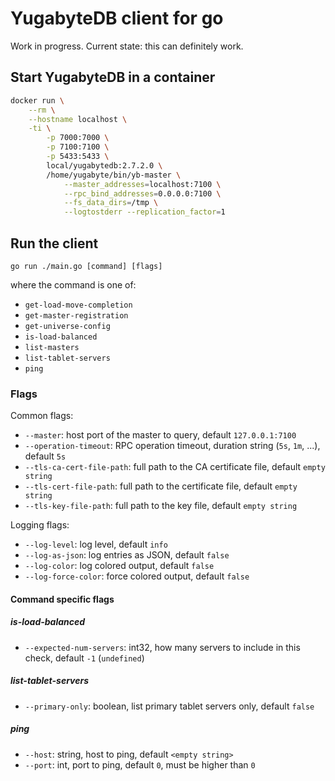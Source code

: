 # YugabyteDB client for go

Work in progress. Current state: this can definitely work.

## Start YugabyteDB in a container

```sh
docker run \
    --rm \
    --hostname localhost \
    -ti \
        -p 7000:7000 \
        -p 7100:7100 \
        -p 5433:5433 \
        local/yugabytedb:2.7.2.0 \
        /home/yugabyte/bin/yb-master \
            --master_addresses=localhost:7100 \
            --rpc_bind_addresses=0.0.0.0:7100 \
            --fs_data_dirs=/tmp \
            --logtostderr --replication_factor=1
```

## Run the client

```
go run ./main.go [command] [flags]
```

where the command is one of:

- `get-load-move-completion`
- `get-master-registration`
- `get-universe-config`
- `is-load-balanced`
- `list-masters`
- `list-tablet-servers`
- `ping`

### Flags

Common flags:

- `--master`: host port of the master to query, default `127.0.0.1:7100`
- `--operation-timeout`: RPC operation timeout, duration string (`5s`, `1m`, ...), default `5s`
- `--tls-ca-cert-file-path`: full path to the CA certificate file, default `empty string`
- `--tls-cert-file-path`: full path to the certificate file, default `empty string`
- `--tls-key-file-path`: full path to the key file, default `empty string`

Logging flags:

- `--log-level`: log level, default `info`
- `--log-as-json`: log entries as JSON, default `false`
- `--log-color`: log colored output, default `false`
- `--log-force-color`: force colored output, default `false`

#### Command specific flags

##### is-load-balanced

- `--expected-num-servers`: int32, how many servers to include in this check, default `-1` (`undefined`)

##### list-tablet-servers

- `--primary-only`: boolean, list primary tablet servers only, default `false`

##### ping

- `--host`: string, host to ping, default `<empty string>`
- `--port`: int, port to ping, default `0`, must be higher than `0`
